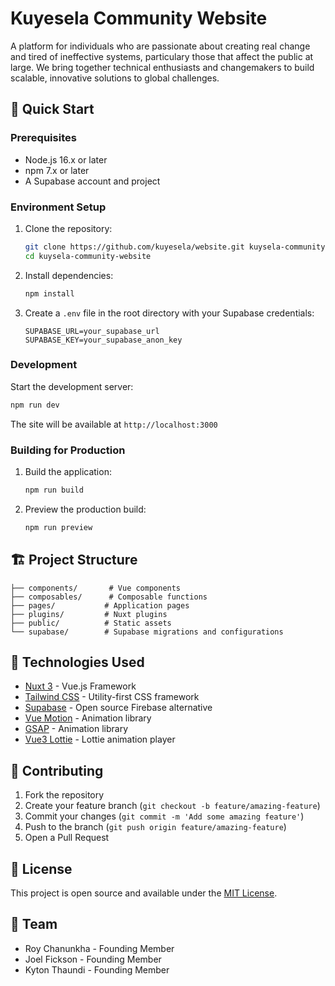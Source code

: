 # Kuyesela Community Website

A platform for individuals who are passionate about creating real change and tired of ineffective systems, particulary those that affect the public at large. We bring together technical enthusiasts and changemakers to build scalable, innovative solutions to global challenges.

## 🚀 Quick Start

### Prerequisites

- Node.js 16.x or later
- npm 7.x or later
- A Supabase account and project

### Environment Setup

1. Clone the repository:

   ```bash
   git clone https://github.com/kuyesela/website.git kuysela-community-website
   cd kuysela-community-website
   ```

2. Install dependencies:

   ```bash
   npm install
   ```

3. Create a `.env` file in the root directory with your Supabase credentials:
   ```env
   SUPABASE_URL=your_supabase_url
   SUPABASE_KEY=your_supabase_anon_key
   ```

### Development

Start the development server:

```bash
npm run dev
```

The site will be available at `http://localhost:3000`

### Building for Production

1. Build the application:

   ```bash
   npm run build
   ```

2. Preview the production build:
   ```bash
   npm run preview
   ```

## 🏗️ Project Structure

```
├── components/       # Vue components
├── composables/      # Composable functions
├── pages/           # Application pages
├── plugins/         # Nuxt plugins
├── public/          # Static assets
└── supabase/        # Supabase migrations and configurations
```

## 🔧 Technologies Used

- [Nuxt 3](https://nuxt.com/) - Vue.js Framework
- [Tailwind CSS](https://tailwindcss.com/) - Utility-first CSS framework
- [Supabase](https://supabase.com/) - Open source Firebase alternative
- [Vue Motion](https://motion.vueuse.org/) - Animation library
- [GSAP](https://greensock.com/gsap/) - Animation library
- [Vue3 Lottie](https://www.npmjs.com/package/vue3-lottie) - Lottie animation player

## 🤝 Contributing

1. Fork the repository
2. Create your feature branch (`git checkout -b feature/amazing-feature`)
3. Commit your changes (`git commit -m 'Add some amazing feature'`)
4. Push to the branch (`git push origin feature/amazing-feature`)
5. Open a Pull Request

## 📝 License

This project is open source and available under the [MIT License](LICENSE).

## 👥 Team

- Roy Chanunkha - Founding Member
- Joel Fickson - Founding Member
- Kyton Thaundi - Founding Member
